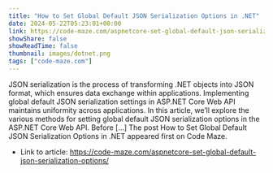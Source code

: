 ```yaml
---
title: "How to Set Global Default JSON Serialization Options in .NET"
date: 2024-05-22T05:23:01+00:00
link: https://code-maze.com/aspnetcore-set-global-default-json-serialization-options/
showShare: false
showReadTime: false
thumbnail: images/dotnet.png
tags: ["code-maze.com"]
---
```

JSON serialization is the process of transforming .NET objects into JSON format, which ensures data exchange within applications. Implementing global default JSON serialization settings in ASP.NET Core Web API maintains uniformity across applications. In this article, we’ll explore the various methods for setting global default JSON serialization options in the ASP.NET Core Web API. Before […]
The post How to Set Global Default JSON Serialization Options in .NET appeared first on Code Maze.

- Link to article: https://code-maze.com/aspnetcore-set-global-default-json-serialization-options/